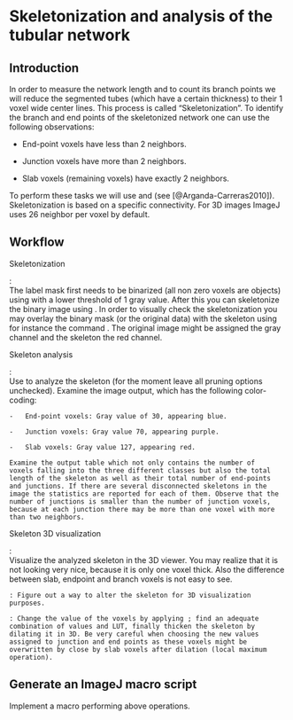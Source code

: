 Skeletonization and analysis of the tubular network
===================================================

Introduction
------------

In order to measure the network length and to count its branch points we
will reduce the segmented tubes (which have a certain thickness) to
their 1 voxel wide center lines. This process is called
“Skeletonization”. To identify the branch and end points of the
skeletonized network one can use the following observations:

-   End-point voxels have less than 2 neighbors.

-   Junction voxels have more than 2 neighbors.

-   Slab voxels (remaining voxels) have exactly 2 neighbors.

To perform these tasks we will use and (see [@Arganda-Carreras2010]).
Skeletonization is based on a specific connectivity. For 3D images
ImageJ uses 26 neighbor per voxel by default.

Workflow
--------

Skeletonization

:   \
    The label mask first needs to be binarized (all non zero voxels are
    objects) using with a lower threshold of 1 gray value. After this
    you can skeletonize the binary image using . In order to visually
    check the skeletonization you may overlay the binary mask (or the
    original data) with the skeleton using for instance the command .
    The original image might be assigned the gray channel and the
    skeleton the red channel.

Skeleton analysis

:   \
    Use to analyze the skeleton (for the moment leave all pruning
    options unchecked). Examine the image output, which has the
    following color-coding:

    -   End-point voxels: Gray value of 30, appearing blue.

    -   Junction voxels: Gray value 70, appearing purple.

    -   Slab voxels: Gray value 127, appearing red.

    Examine the output table which not only contains the number of
    voxels falling into the three different classes but also the total
    length of the skeleton as well as their total number of end-points
    and junctions. If there are several disconnected skeletons in the
    image the statistics are reported for each of them. Observe that the
    number of junctions is smaller than the number of junction voxels,
    because at each junction there may be more than one voxel with more
    than two neighbors.

Skeleton 3D visualization

:   \
    Visualize the analyzed skeleton in the 3D viewer. You may realize
    that it is not looking very nice, because it is only one voxel
    thick. Also the difference between slab, endpoint and branch voxels
    is not easy to see.

    : Figure out a way to alter the skeleton for 3D visualization
    purposes.

    : Change the value of the voxels by applying ; find an adequate
    combination of values and LUT, finally thicken the skeleton by
    dilating it in 3D. Be very careful when choosing the new values
    assigned to junction and end points as these voxels might be
    overwritten by close by slab voxels after dilation (local maximum
    operation).

Generate an ImageJ macro script
-------------------------------

Implement a macro performing above operations.
